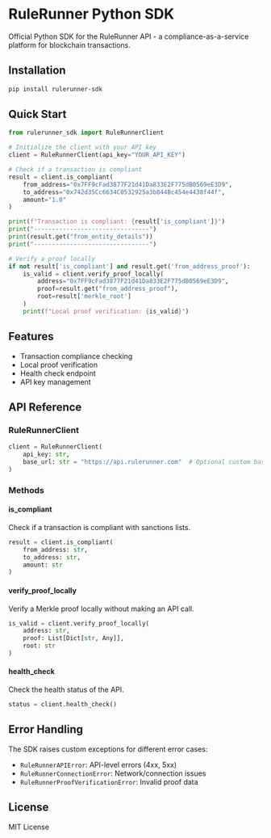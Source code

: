 # RuleRunner Python SDK

Official Python SDK for the RuleRunner API - a compliance-as-a-service platform for blockchain transactions.

## Installation

```bash
pip install rulerunner-sdk
```

## Quick Start

```python
from rulerunner_sdk import RuleRunnerClient

# Initialize the client with your API key
client = RuleRunnerClient(api_key="YOUR_API_KEY")

# Check if a transaction is compliant
result = client.is_compliant(
    from_address="0x7FF9cFad3877F21d41Da833E2F775dB0569eE3D9",
    to_address="0x742d35Cc6634C0532925a3b844Bc454e4438f44f",
    amount="1.0"
)

print(f"Transaction is compliant: {result['is_compliant']}")
print("--------------------------------")
print(result.get("from_entity_details"))
print("--------------------------------")

# Verify a proof locally
if not result['is_compliant'] and result.get('from_address_proof'):
    is_valid = client.verify_proof_locally(
        address="0x7FF9cFad3877F21d41Da833E2F775dB0569eE3D9",
        proof=result.get("from_address_proof"),
        root=result['merkle_root']
    )
    print(f"Local proof verification: {is_valid}")
```

## Features

- Transaction compliance checking
- Local proof verification
- Health check endpoint
- API key management

## API Reference

### RuleRunnerClient

```python
client = RuleRunnerClient(
    api_key: str,
    base_url: str = "https://api.rulerunner.com"  # Optional custom base URL
)
```

### Methods

#### is_compliant

Check if a transaction is compliant with sanctions lists.

```python
result = client.is_compliant(
    from_address: str,
    to_address: str,
    amount: str
)
```

#### verify_proof_locally

Verify a Merkle proof locally without making an API call.

```python
is_valid = client.verify_proof_locally(
    address: str,
    proof: List[Dict[str, Any]],
    root: str
)
```

#### health_check

Check the health status of the API.

```python
status = client.health_check()
```

## Error Handling

The SDK raises custom exceptions for different error cases:

- `RuleRunnerAPIError`: API-level errors (4xx, 5xx)
- `RuleRunnerConnectionError`: Network/connection issues
- `RuleRunnerProofVerificationError`: Invalid proof data

## License

MIT License 